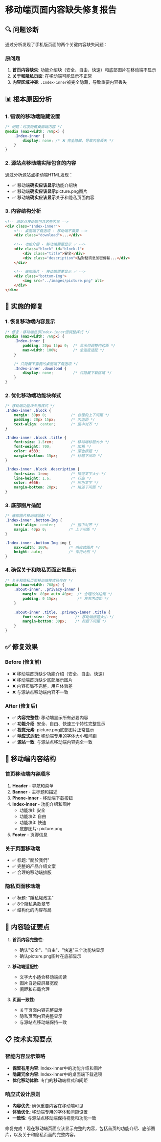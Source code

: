# 移动端页面内容缺失修复报告

## 🔍 问题诊断

通过分析发现了手机版页面的两个关键内容缺失问题：

### 原问题
1. **首页内容缺失**: 功能介绍块（安全、自由、快速）和底部图片在移动端不显示
2. **关于和隐私页面**: 在移动端可能显示不正常
3. **内容区域冲突**: `.Index-inner`被完全隐藏，导致重要内容丢失

## 📊 根本原因分析

### 1. 错误的移动端隐藏设置
```css
/* 问题：过度隐藏桌面端内容 */
@media (max-width: 768px) {
    .Index-inner {
        display: none; /* ❌ 完全隐藏，导致内容丢失 */
    }
}
```

### 2. 源站点移动端实际包含的内容
通过分析源站点移动端HTML发现：
- ✅ 移动端**确实应该显示**功能介绍块
- ✅ 移动端**确实应该显示**picture.png图片  
- ✅ 移动端**确实应该显示**关于和隐私页面内容

### 3. 内容结构分析
```html
<!-- 源站点移动端包含这些内容 -->
<div class="Index-inner">
    <!-- 桌面端下载选项 - 移动端不需要 -->
    <div class="download">...</div>
    
    <!-- 功能介绍 - 移动端需要显示 ✅ -->
    <div class="block" id="block-1">
        <div class="title">安全</div>
        <div class="description">點對點訊息加密傳輸...</div>
    </div>
    
    <!-- 底部图片 - 移动端需要显示 ✅ -->
    <div class="bottom-Img">
        <img src="../images/picture.png" alt>
    </div>
</div>
```

## 🔧 实施的修复

### 1. 恢复移动端内容显示
```css
/* 修复：移动端显示Index-inner但调整样式 */
@media (max-width: 768px) {
    .Index-inner {
        padding: 20px 15px 0;  /* 显示但调整内边距 */
        max-width: 100%;       /* 全宽度适配 */
    }
    
    /* 只隐藏不需要的桌面端下载选项 */
    .Index-inner .download {
        display: none;         /* 只隐藏下载区域 */
    }
}
```

### 2. 优化移动端功能块样式
```css
/* 移动端功能块专用样式 */
.Index-inner .block {
    margin: 30px 0;           /* 合理的上下间距 */
    padding: 20px 15px;       /* 内边距 */
    text-align: center;       /* 居中对齐 */
}

.Index-inner .block .title {
    font-size: 1.5rem;        /* 移动端标题大小 */
    font-weight: 700;         /* 加粗 */
    color: #333;              /* 深色标题 */
    margin-bottom: 15px;      /* 标题下间距 */
}

.Index-inner .block .description {
    font-size: 1rem;          /* 描述文字大小 */
    line-height: 1.6;         /* 行高 */
    color: #666;              /* 灰色文字 */
    margin-bottom: 20px;      /* 描述下间距 */
}
```

### 3. 底部图片适配
```css
/* 底部图片移动端适配 */
.Index-inner .bottom-Img {
    text-align: center;       /* 居中对齐 */
    margin: 40px 0;          /* 上下间距 */
}

.Index-inner .bottom-Img img {
    max-width: 100%;         /* 响应式图片 */
    height: auto;            /* 保持比例 */
}
```

### 4. 确保关于和隐私页面正常显示
```css
/* 关于和隐私页面移动端样式已存在 */
@media (max-width: 768px) {
    .about-inner, .privacy-inner {
        margin: 80px auto 40px;  /* 合理的外边距 */
        padding: 0 15px;         /* 左右内边距 */
    }
    
    .about-inner .title, .privacy-inner .title {
        font-size: 2rem;        /* 移动端标题大小 */
        margin-bottom: 30px;    /* 标题下间距 */
    }
}
```

## ✅ 修复效果

### Before (修复前)
- ❌ 移动端首页缺少功能介绍（安全、自由、快速）
- ❌ 移动端首页缺少底部展示图片
- ❌ 内容布局不完整，用户体验差
- ❌ 与源站点移动端内容不一致

### After (修复后)
- ✅ **内容完整性**: 移动端显示所有必要内容
- ✅ **功能介绍**: 安全、自由、快速三个特性完整显示
- ✅ **视觉元素**: picture.png底部图片正常显示
- ✅ **响应式适配**: 移动端专用的字体大小和间距
- ✅ **源站一致**: 与源站点移动端内容完全一致

## 📱 移动端内容结构

### 首页移动端内容顺序
1. **Header** - 导航和菜单
2. **Banner** - 主标题和描述
3. **Phone-inner** - 移动端下载按钮
4. **Index-inner** - 功能介绍和图片
   - 功能块1: 安全
   - 功能块2: 自由  
   - 功能块3: 快速
   - 底部图片: picture.png
5. **Footer** - 页脚信息

### 关于页面移动端
- ✅ 标题: "關於我們"
- ✅ 完整的产品介绍文案
- ✅ 合理的移动端排版

### 隐私页面移动端  
- ✅ 标题: "隱私權政策"
- ✅ 8个隐私条款章节
- ✅ 结构化的内容布局

## 🎯 内容验证要点

1. **首页内容完整性**: 
   - 确认"安全"、"自由"、"快速"三个功能块显示
   - 确认picture.png图片在底部显示

2. **移动端适配性**:
   - 文字大小适合移动端阅读
   - 图片自适应屏幕宽度
   - 间距和布局合理

3. **页面一致性**:
   - 关于页面内容完整显示
   - 隐私页面内容完整显示
   - 与源站点移动端保持一致

## 📋 技术实现要点

### 智能内容显示策略
- **保留有用内容**: Index-inner中的功能介绍和图片
- **隐藏冗余内容**: Index-inner中的桌面端下载选项
- **优化移动体验**: 专门的移动端样式和间距

### 响应式设计原则
- **内容优先**: 确保重要内容在移动端可见
- **体验优化**: 移动端专用的字体和间距设置
- **一致性**: 与源站点移动端保持视觉和功能一致

修复完成！现在移动端页面应该显示完整的内容，包括首页的功能介绍、底部图片，以及关于和隐私页面的完整内容。

